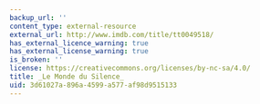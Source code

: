 ```yaml
---
backup_url: ''
content_type: external-resource
external_url: http://www.imdb.com/title/tt0049518/
has_external_licence_warning: true
has_external_license_warning: true
is_broken: ''
license: https://creativecommons.org/licenses/by-nc-sa/4.0/
title: _Le Monde du Silence_
uid: 3d61027a-896a-4599-a577-af98d9515133
---
```


